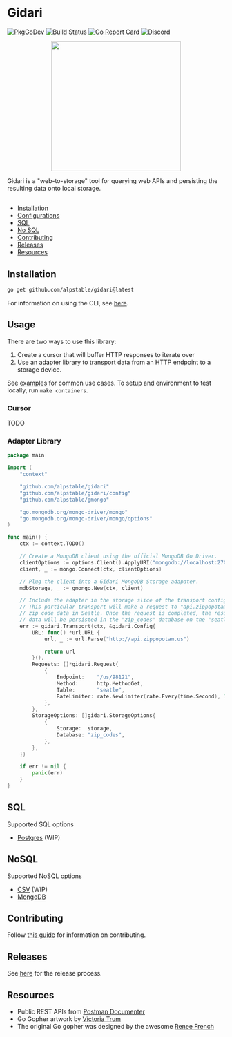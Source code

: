 # Gidari

[![PkgGoDev](https://img.shields.io/badge/go.dev-docs-007d9c?logo=go&logoColor=white)](https://pkg.go.dev/github.com/alpstable/gidari)
![Build Status](https://github.com/alpstable/gidari/actions/workflows/ci.yml/badge.svg)
[![Go Report Card](https://goreportcard.com/badge/github.com/alpstable/gidari)](https://goreportcard.com/report/github.com/alpstable/gidari)
[![Discord](https://img.shields.io/discord/987810353767403550)](https://discord.gg/3jGYQz74s7)

<p align="center"><img src="https://raw.githubusercontent.com/alpstable/gidari/main/etc/assets/gidari-gopher.png" width="300"></p>

Gidari is a "web-to-storage" tool for querying web APIs and persisting the resulting data onto local storage.

##

* [Installation](#installation)
* [Configurations](#configurations)
* [SQL](#sql)
* [No SQL](#nosql)
* [Contributing](#contributing)
* [Releases](#releases)
* [Resources](#resources)

## Installation

```sh
go get github.com/alpstable/gidari@latest
```

For information on using the CLI, see [here](https://github.com/alpstable/gidari-cli).

## Usage

There are two ways to use this library:

1. Create a cursor that will buffer HTTP responses to iterate over
2. Use an adapter library to transport data from an HTTP endpoint to a storage device.

See [examples](examples/) for common use cases. To setup and environment to test locally, run `make containers`.

### Cursor

TODO

### Adapter Library

```go
package main

import (
	"context"

	"github.com/alpstable/gidari"
	"github.com/alpstable/gidari/config"
	"github.com/alpstable/gmongo"

	"go.mongodb.org/mongo-driver/mongo"
	"go.mongodb.org/mongo-driver/mongo/options"
)

func main() {
	ctx := context.TODO()

	// Create a MongoDB client using the official MongoDB Go Driver.
	clientOptions := options.Client().ApplyURI("mongodb://localhost:27017")
	client, _ := mongo.Connect(ctx, clientOptions)

	// Plug the client into a Gidari MongoDB Storage adapater.
	mdbStorage, _ := gmongo.New(ctx, client)

	// Include the adapter in the storage slice of the transport configuration.
	// This particular transport will make a request to "api.zippopotam.us" for
	// zip code data in Seatle. Once the request is completed, the resulting
	// data will be persisted in the "zip_codes" database on the "seatle" table.
	err := gidari.Transport(ctx, &gidari.Config{
		URL: func() *url.URL {
			url, _ := url.Parse("http://api.zippopotam.us")

			return url
		}(),
		Requests: []*gidari.Request{
			{
				Endpoint:    "/us/98121",
				Method:      http.MethodGet,
				Table:       "seatle",
				RateLimiter: rate.NewLimiter(rate.Every(time.Second), 1),
			},
		},
		StorageOptions: []gidari.StorageOptions{
			{
				Storage:  storage,
				Database: "zip_codes",
			},
		},
	})

	if err != nil {
		panic(err)
	}
}
```

## SQL

Supported SQL options

- [Postgres](https://github.com/alpstable/gpostgres) (WIP)

## NoSQL

Supported NoSQL options

- [CSV](https://github.com/alpstable/gcsv) (WIP)
- [MongoDB](https://github.com/alpstable/gmongo)

## Contributing

Follow [this guide](docs/CONTRIBUTING.md) for information on contributing.

## Releases

See [here](docs/release_process.md) for the release process.

## Resources

- Public REST APIs from [Postman Documenter](https://documenter.getpostman.com/view/8854915/Szf7znEe)
- Go Gopher artwork by [Victoria Trum](https://www.fiverr.com/victoria_trum?source=order_page_user_message_link)
- The original Go gopher was designed by the awesome [Renee French](http://reneefrench.blogspot.com/)

